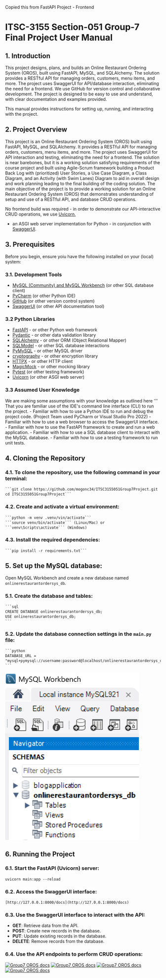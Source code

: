 ﻿Copied this from FastAPI Project - Frontend

# ITSC-3155 Section-051 Group-7 Final Project User Manual

## 1. Introduction
This project designs, plans, and builds an Online Restaurant Ordering System (OROS), built using FastAPI, MySQL, 
and SQLAlchemy.  The solution provides a RESTful API for managing orders, customers, menu items, and more. The 
project uses SwaggerUI for API/database interaction, eliminating the need for a frontend.  We use GitHub for 
version control and collaborative development.  The project is designed to be easy to use and understand, with 
clear documentation and examples provided.


This manual provides instructions for setting up, running, and interacting with the project.

## 2. Project Overview
This project is an Online Restaurant Ordering System (OROS) built using FastAPI, MySQL, and SQLAlchemy.
It provides a RESTful API for managing orders, customers, menu items, and more. The project uses SwaggerUI
for API interaction and testing, eliminating the need for a frontend.  The solution is near barebones, 
but it is a working solution satisfying requirements of the course project and built using Agile-Scrum framework
building a Product Back Log with (prioritized) User Stories, a Use Case Diagram, a Class Diagram, and an Activity
(with Swim Lanes) Diagram to aid in overall design and work planning leading to the final building of the coding 
solution.  The main objective of the project is to provide a working solution for an Online Restaurant Ordering 
System (OROS) that demonstrates understanding of setup and use of a RESTful API, and database CRUD operations.

No frontend build was required - in order to demonstrate our API-interactive CRUD operations, we use [Uvicorn](https://uvicorn.org),
- an ASGI web server implementation for Python - in conjunction with [SwaggerUI](https://swagger.io/tools/swagger-ui/).

## 3. Prerequisites
Before you begin, ensure yoiu have the following installed on your (local) system:

### 3.1. Development Tools
- [MySQL (Community) and MySQL Workbench](https://www.mysql.com) (or other SQL database client)
- [PyCharm](https://www.jetbrains.com/pycharm/) (or other Python IDE)
- [GitHub](https://www.github.com) (or other version control system)
- [SwaggerUI](https://swagger.io/tools/swagger-ui/) (or other API documentation tool)

### 3.2 Python Libraries
- [FastAPI](https://fastapi.tiangolo.com) - or other Python web framework
- [Pydantic](https://docs.pydantic.dev) - or other data validation library
- [SQLAlchemy](https://www.sqlalchemy.org/) - or other ORM (Object Relational Mapper)
- [SQLModel](https://sqlmodel.tiangolo.com) - or other SQL database interactions
- [PyMySQL](https://pypi.org/project/PyMySQL/) - or other MySQL driver
- [cryptography](https://pypi.org/project/cryptography/) - or other encryption library
- [HTTPX](https://www.python-httpx.org/) - or other HTTP client
- [MagicMock](https://docs.python.org/3/library/unittest.mock.html) - or other mocking library
- [Pytest](https://pytest.org) (or other testing framework)
- [Uvicorn](https://uvicorn.org) (or other ASGI web server)

### 3.3 Assumed User Knowledge
We are making some assumptions with your knowledge as outlined here
''' That you are familiar use of the IDE's command line interface (CLI) to run the project.
	- Familiar with how to use a Python IDE to run and debug the project code. (Project Team used PyCharm or Visual Studio Pro 2022)
	- Familiar with how to use a web browser to access the SwaggerUI interface.
	- Familiar with how to use the FastAPI framework to create and run a web application.
	- Familiar with how to use a SQL database client to interact with the MySQL database.
	- Familiar with how to use a testing framework to run unit tests.

## 4. Cloning the Repository

### 4.1. To clone the repository, use the following command in your terminal:
	```git clone https://github.com/mogonc34/ITSC3155051Group7Project.git cd ITSC3155051Group7Project```
### 4.2. Create and activate a virtual environment:
	```python -m venv .venv/vin/activate```
	```source venv/bin/activate``` (Linux/Mac) or ```venv\Scripts\activate``` (Windows)
### 4.3. Install the required dependencies:
	```pip install -r requirements.txt```

## 5. Set up the MySQL database:
Open MySQL Workbench and create a new database named `onlinerestaurantordersys_db`.
### 5.1. Create the database and tables:
	```sql
	CREATE DATABASE onlinerestaurantordersys_db;
	USE onlinerestaurantordersys_db;
	```

### 5.2. Update the database connection settings in the `main.py` file:
	```python
	DATABASE_URL = "mysql+pymysql://username:password@localhost/onlinerestaurantordersys_db"
	```
[![Group7 OROS docs](api/images/MySQL_db_structure.png)](https://github.com/mogonc34/ITSC3155051Group7Project)


## 6. Running the Project
### 6.1. Start the FastAPI (Uvicorn) server:
```uvicorn main:app --reload```
### 6.2. Access the SwaggerUI interface:
	[http://127.0.0.1:8000/docs](http://127.0.0.1:8000/docs)
### 6.3. Use the SwaggerUI interface to interact with the API:
- **GET**: Retrieve data from the API.
- **POST**: Create new records in the database.
- **PUT**: Update existing records in the database.
- **DELETE**: Remove records from the database.
### 6.4. Use the API endpoints to perform CRUD operations:
[![Group7 OROS docs](api/images/Group7_OROS_SwaggerUI_Screen1.png)](https://github.com/mogonc34/ITSC3155051Group7Project)
[![Group7 OROS docs](api/images/Group7_OROS_SwaggerUI_Screen2.png)](https://github.com/mogonc34/ITSC3155051Group7Project)
[![Group7 OROS docs](api/images/Group7_OROS_SwaggerUI_Screen3.png)](https://github.com/mogonc34/ITSC3155051Group7Project)
[![Group7 OROS docs](api/images/Group7_OROS_SwaggerUI_Screen4.png)](https://github.com/mogonc34/ITSC3155051Group7Project)